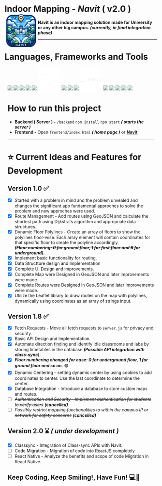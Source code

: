 # **Indoor Mapping - *Navit* ( v2.0 )** <img src="assets/images/logo.png" height="110" align="left"/>

**Navit is an indoor mapping solution made for University or any other big campus. _(currently, in final integration phase)_**

---
# **Languages, Frameworks and Tools**
<div align="left" style="margin: 10px;">
<img src="https://cdn.jsdelivr.net/gh/devicons/devicon@latest/icons/html5/html5-original.svg" height="75"/>
<img src="https://cdn.jsdelivr.net/gh/devicons/devicon@latest/icons/css3/css3-original.svg" height="75"/>
<img src="https://cdn.jsdelivr.net/gh/devicons/devicon@latest/icons/javascript/javascript-original.svg" height="75"/>
<img src="https://cdn.jsdelivr.net/gh/devicons/devicon@latest/icons/bootstrap/bootstrap-original.svg"height="75"/>
<img src="https://static-00.iconduck.com/assets.00/node-js-icon-454x512-nztofx17.png"height="75"/>
<img src="./assets/images/expressjs-logo.png"height="75"/>
<img src="https://cdn.jsdelivr.net/gh/devicons/devicon@latest/icons/mongodb/mongodb-original-wordmark.svg" height="75"/>
<img src="https://cdn.jsdelivr.net/gh/devicons/devicon@latest/icons/mongoose/mongoose-original-wordmark.svg" height="75"/>
<img src="https://cdn.jsdelivr.net/gh/devicons/devicon@latest/icons/azure/azure-original.svg" height="75"/>
<img src="./assets/images/vercel-logo.png"height="75"/>
<img src="https://cdn.jsdelivr.net/gh/devicons/devicon@latest/icons/npm/npm-original-wordmark.svg" height="75"/>
<img src="https://cdn.jsdelivr.net/gh/devicons/devicon@latest/icons/postman/postman-original.svg"height=75/>
<img src="https://cdn.jsdelivr.net/gh/devicons/devicon@latest/icons/json/json-plain.svg" height="75"/>
<img src="https://upload.wikimedia.org/wikipedia/commons/b/b0/Openstreetmap_logo.svg" height="75"/> 
<img src="https://upload.wikimedia.org/wikipedia/commons/thumb/1/13/Leaflet_logo.svg/1280px-Leaflet_logo.svg.png" height="75"/>
</p>

# How to run this project
- **Backend ( Server ) -** `/backend` `npm install` `npm start` ***( starts the server )***
- **Frontend -** Open `frontend/index.html` ***( home page )*** or <a class="link-danger" href="https://navit.vercel.app/"><b>Navit</b></a>

---
# ⭐ Current Ideas and Features for Development

## Version 1.0  ✅
- [x] Started with a problem in mind and the problem unvealed and changes the significant app fundamental approches to solve the problem and new approches were used. 
- [x] Route Management - Add routes using GeoJSON and calculate the shortest path using Dijkstra's algorithm and appropriate data structures.
- [x] Dynamic Floor Polylines - Create an array of floors to show the polylines floor-wise. Each array element will contain coordinates for that specific floor to create the polyline accordingly.                
___~~(Floor numbering: 0 for ground floor, 1 for first floor and 6 for underground).~~___
- [x] Implement basic functionality for routing.
- [x] Data Structture design and Implementation
- [x] Complete UI Design and improvements.
- [x] Complete Map were Designed in GeoJSON and later improvements were made.
- [x] Complete Routes were Designed in GeoJSON and later improvements were made.
- [x] Utilize the Leaflet library to draw routes on the map with polylines, dynamically using coordinates as an array of strings input.
## Version 1.8 ✅
- [x] Fetch Requests - Move all fetch requests to `server.js` for privacy and security.
- [x] Basic API Design and Implementation.
- [x] Automate direction finding and identify idle classrooms and labs by storing timetables in the database _**(Possible API integration with class-sync)**_.
- [x] ___Floor numbering changed for ease: 0 for underground floor, 1 for ground floor and so on.___ 🟢
- [x] Dynamic Centering - setting dynamic center by using cookies to add coordinates to center. Use the last coordinate to determine the center.
- [x] Database Integration - Introduce a database to store custom maps and routes.
- [ ] _~~Authentication and Security - Implement authentication for students to verify users~~_ **_(cancelled)_**
- [ ] _~~Possibly restrict mapping functionalities to within the campus IP or network for safety concerns~~_ **_(cancelled)_**
## Version 2.0 ⌛ *( under development )*
- [x] Classsync - Integration of Class-sync APIs with Navit.
- [ ] Code Migration - Migration of code into ReactJS completely 
- [ ] React Native - Analyze the benefits and scope of code Migration in React Native. 
## **Keep Coding, Keep Smiling!, Have Fun!** 💻🚀
